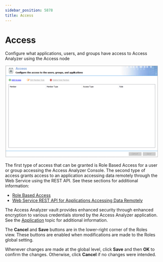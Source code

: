 ```yaml
---
sidebar_position: 5878
title: Access
---
```


# Access

Configure what applications, users, and groups have access to Access Analyzer using the Access node

![Access Window](../../../../../../../static/images/AccessAnalyzer_12.0/Content/Resources/Images/EnterpriseAuditor/Admin/Settings/Access/Access.png "Access Window")

The first type of access that can be granted is Role Based Access for a user or group accessing the Access Analyzer Console. The second type of access grants access to an application accessing data remotely through the Web Service using the REST API. See these sections for additional information:

* [Role Based Access](RoleBased/Overview "Role Based Access")
* [Web Service REST API for Applications Accessing Data Remotely](RESTAPI/Overview "Web Service REST API for Applications Accessing Data Remotely")

The Access Analyzer vault provides enhanced security through enhanced encryption to various credentials stored by the Access Analyzer application. See the [Application](../Application/Overview "Application") topic for additional information.

The **Cancel** and **Save** buttons are in the lower-right corner of the Roles view. These buttons are enabled when modifications are made to the Roles global setting.

Whenever changes are made at the global level, click **Save** and then **OK** to confirm the changes. Otherwise, click **Cancel** if no changes were intended.